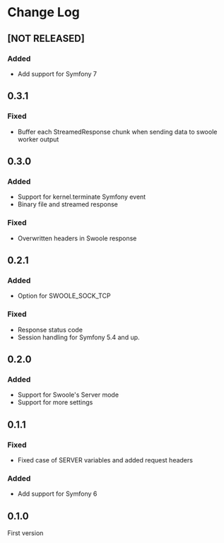 # Change Log

## [NOT RELEASED]

### Added

- Add support for Symfony 7

## 0.3.1

### Fixed

- Buffer each StreamedResponse chunk when sending data to swoole worker output

## 0.3.0

### Added

- Support for kernel.terminate Symfony event
- Binary file and streamed response

### Fixed

- Overwritten headers in Swoole response

## 0.2.1

### Added

- Option for SWOOLE_SOCK_TCP

### Fixed

- Response status code
- Session handling for Symfony 5.4 and up.

## 0.2.0

### Added

- Support for Swoole's Server mode
- Support for more settings

## 0.1.1

### Fixed

- Fixed case of SERVER variables and added request headers

### Added

- Add support for Symfony 6

## 0.1.0

First version

